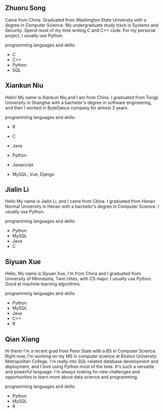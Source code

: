 

<h2>Zhuoru Song</h2>

Came from China. Graduated from Washington State University with a degree in Computer Science. My undergraduate study track is Systems and Security. Spend most of my time writing C and C++ code. For my personal project, I usually use Python.

programming languages and skills:
- C
- C++
- Python
- SQL


<h2>Xiankun Niu</h2>

Hello! My name is Xiankun Niu,and I am from China. I graduated from Tongji University in Shanghai with a bachelor's degree in software engineering, and then I worked in ByteDance company for almost 3 years.

programming languages and skills:
- R
- C
- Java
- Python
- Javascript

- MySQL, Vue, Django 


<h2>Jialin Li</h2>

Hello My name is Jialin Li, and I came from China. I graduated from Henan Normal University in Henan with a bachelor's degree in Computer Science. I usually use Python.

programming languages and skills:
- Python
- MySQL
- Java
- C


<h2>Siyuan Xue</h2>

Hello, My name is Siyuan Xue, I'm from China and I graduated from University of Minnesota, Twin ctites, with CS major. I usually use Python. Good at machine learning algorithms.

programming languages and skills:
- Python
- MySQL
- Java
- C++
- R

## Qian Xiang

Hi there! I'm a recent grad from Penn State with a BS in Computer Science. Right now, I'm working on my MS in computer science at Boston University Metropolitan College. I'm really into SQL-related database development and deployment, and I love using Python most of the time. It's such a versatile and powerful language. I'm always looking for new challenges and opportunities to learn more about data science and programming.

programming languages and skills:
- Python
- MySQL
- R
